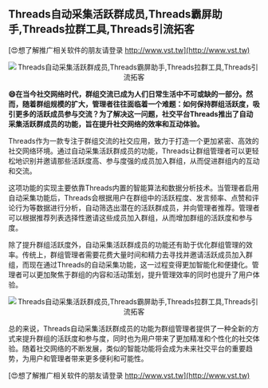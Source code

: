 ## **Threads自动采集活跃群成员,Threads霸屏助手,Threads拉群工具,Threads引流拓客**

[😍想了解推广相关软件的朋友请登录 http://www.vst.tw](http://www.vst.tw)

 <center><img src="https://vst.tw/MP4/tuiguang/png/5.png" alt="Threads自动采集活跃群成员,Threads霸屏助手,Threads拉群工具,Threads引流拓客"></center>

**😄在当今社交网络时代，群组交流已成为人们日常生活中不可或缺的一部分。然而，随着群组规模的扩大，管理者往往面临着一个难题：如何保持群组活跃度，吸引更多的活跃成员参与交流？为了解决这一问题，社交平台Threads推出了自动采集活跃群成员的功能，旨在提升社交网络的效率和互动体验。**

Threads作为一款专注于群组交流的社交应用，致力于打造一个更加紧密、高效的社交网络环境。通过自动采集活跃群成员的功能，Threads让群组管理者可以更轻松地识别并邀请那些活跃度高、参与度强的成员加入群组，从而促进群组内的互动和交流。

这项功能的实现主要依靠Threads内置的智能算法和数据分析技术。当管理者启用自动采集功能后，Threads会根据用户在群组中的活跃程度、发言频率、点赞和评论行为等数据进行分析，自动筛选出潜在的活跃群成员，并向管理者推荐。管理者可以根据推荐列表选择性邀请这些成员加入群组，从而增加群组的活跃度和参与度。

除了提升群组活跃度外，自动采集活跃群成员的功能还有助于优化群组管理的效率。传统上，群组管理者需要花费大量时间和精力去寻找并邀请活跃成员加入群组，而现在通过Threads的自动采集功能，这一过程变得更加智能化和便捷化。管理者可以更加聚焦于群组的内容和活动策划，提升管理效率的同时也提升了用户体验。

 <center><img src="https://vst.tw/MP4/tuiguang/png/0.png" alt="Threads自动采集活跃群成员,Threads霸屏助手,Threads拉群工具,Threads引流拓客"></center>

总的来说，Threads自动采集活跃群成员的功能为群组管理者提供了一种全新的方式来提升群组的活跃度和参与度，同时也为用户带来了更加精准和个性化的社交体验。随着社交网络的不断发展，类似的智能功能将会成为未来社交平台的重要趋势，为用户和管理者带来更多便利和可能性。

[😍想了解推广相关软件的朋友请登录 http://www.vst.tw](http://www.vst.tw)



